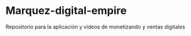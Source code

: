 # Marquez-digital-empire
Repositorio  para  la aplicación  y videos  de monetizando y ventas digitales 
